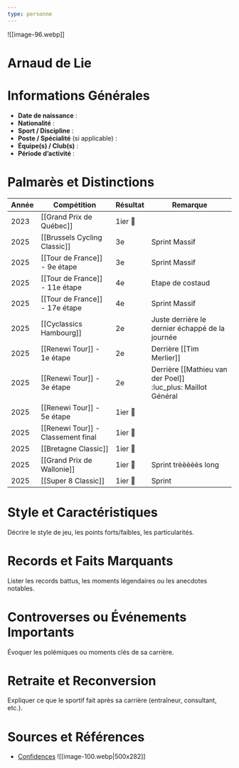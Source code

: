 ```yaml
---
type: personne
---
```

![[image-96.webp]]
# Arnaud de Lie

# Informations Générales
- **Date de naissance** :  
- **Nationalité** :  
- **Sport / Discipline** :  
- **Poste / Spécialité** (si applicable) :  
- **Équipe(s) / Club(s)** :  
- **Période d’activité** :  

# Palmarès et Distinctions
| Année | Compétition                        | Résultat | Remarque                                                        |
| ----- | ---------------------------------- | -------- | --------------------------------------------------------------- |
| 2023  | [[Grand Prix de Québec]]           | 1ier 🥇  |                                                                 |
| 2025  | [[Brussels Cycling Classic]]       | 3e       | Sprint Massif                                                   |
| 2025  | [[Tour de France]] - 9e étape      | 3e       | Sprint Massif                                                   |
| 2025  | [[Tour de France]] - 11e étape     | 4e       | Etape de costaud                                                |
| 2025  | [[Tour de France]] - 17e étape     | 4e       | Sprint Massif                                                   |
| 2025  | [[Cyclassics Hambourg]]            | 2e       | Juste derrière le dernier échappé de la journée                 |
| 2025  | [[Renewi Tour]] - 1e étape         | 2e       | Derrière [[Tim Merlier]]                                        |
| 2025  | [[Renewi Tour]] - 3e étape         | 2e       | Derrière [[Mathieu van der Poel]]<br>:luc_plus: Maillot Général |
| 2025  | [[Renewi Tour]] - 5e étape         | 1ier 🥇  |                                                                 |
| 2025  | [[Renewi Tour]] - Classement final | 1ier 🥇  |                                                                 |
| 2025  | [[Bretagne Classic]]               | 1ier 🥇  |                                                                 |
| 2025  | [[Grand Prix de Wallonie]]         | 1ier 🥇  | Sprint trèèèèès long                                            |
| 2025  | [[Super 8 Classic]]                | 1ier 🥇  | Sprint                                                          |

# Style et Caractéristiques
Décrire le style de jeu, les points forts/faibles, les particularités.

# Records et Faits Marquants
Lister les records battus, les moments légendaires ou les anecdotes notables.

# Controverses ou Événements Importants
Évoquer les polémiques ou moments clés de sa carrière.

# Retraite et Reconversion
Expliquer ce que le sportif fait après sa carrière (entraîneur, consultant, etc.).

# Sources et Références
- [Confidences](https://www.lesoir.be/688092/article/2025-07-16/javais-perdu-le-gout-de-la-vie-les-confidences-poignantes-darnaud-de-lie-apres)
![[image-100.webp|500x282]]